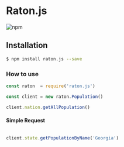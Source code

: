 # Raton.js

![npm](https://img.shields.io/npm/v/raton.js.svg)

## Installation


```sh
$ npm install raton.js --save
```

### How to use

```javascript
const raton  = require('raton.js')

const client = new raton.Population()

client.nation.getAllPopulation()

```
#### Simple Request

```javascript

client.state.getPopulationByName('Georgia')

```